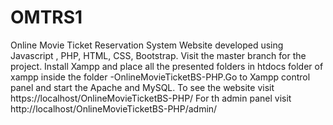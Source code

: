 # OMTRS1
Online Movie Ticket Reservation System Website developed using Javascript , PHP, HTML, CSS, Bootstrap. 
Visit the master branch for the project.
Install Xampp and place all the presented folders in htdocs folder of xampp inside the folder -OnlineMovieTicketBS-PHP.Go to Xampp control panel and start the Apache and MySQL. To see the website visit https://localhost/OnlineMovieTicketBS-PHP/
For th admin panel visit http://localhost/OnlineMovieTicketBS-PHP/admin/
